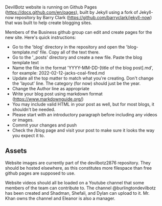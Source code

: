 DevilBotz website is running on Github Pages (https://docs.github.com/en/pages), built by Jekyll using a fork of Jekyll-now repository by Barry Clark (https://github.com/barryclark/jekyll-now) that was built to help create blogging sites.

Members of the Business github group can edit and create pages for the new site. Here's quick instructions:

- Go to the 'blog' directory in the repository and open the 'blog-template.md' file. Copy all of the text there.
- Go to the '_posts' directory and create a new file. Paste the blog template text
- Name the file in the format 'YYYY-MM-DD-[title of the blog post].md', for example: 2022-02-12-jacks-coal-fired.md
- Update all the top matter to match what you're creating. Don't change the 'layout' line. The category (for now) should just be the year. 
- Change the Author line as appropriate
- Write your blog post using markdown format (https://www.markdownguide.org/)
- You may include valid HTML in your post as well, but for most blogs, it shouldn't be needed.
- Please start with an introductory paragraph before including any videos or images.
- Commit your changes and push
- Check the /blog page and visit your post to make sure it looks the way you expect it to.

## Assets

Website images are currently part of the devilbotz2876 repository. They should be hosted elsewhere, as this constitutes more filespace than free github pages are supposed to use. 

Website videos should all be loaded on a Youtube channel that some members of the team can contribute to. The channel @burlingtondevilbotz has been created and Shadman, Shefali, and Dylan can upload to it. Mr. Khan owns the channel and Eleanor is also a manager.
